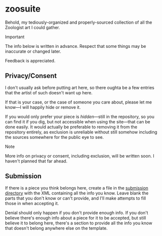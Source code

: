 # zoosuite

Behold, my tediously-organized and properly-sourced collection of all the Zoologist art I could gather.

> [!IMPORTANT]
> The info below is written in advance. Respect that some things may be inaccurate or changed later.
>
> Feedback is appreciated.

## Privacy/Consent

I don't usually ask before putting art here, so there oughta be a few entries that the artist of such doesn't want up here.

If that is your case, or the case of someone you care about, please let me know&mdash;I will happily hide or remove it.

If you would only prefer your piece is *hidden*&mdash;still in the repository, so you can find it if you dig, but not accessible when using the site&mdash;that can be done easily. It would actually be preferable to removing it from the repository entirely, as exclusion is unreliable without still somehow including the sources somewhere for the public eye to see.

> [!NOTE]
> More info on privacy or consent, including exclusion, will be written soon. I haven't planned that far ahead.

## Submission

If there is a piece you think belongs here, create a file in the [submission directory](<> "Not a thing yet!") with the XML containing all the info you know. Leave blank the parts that you don't know or can't provide, and I'll make attempts to fill those in when accepting it.

Denial should only happen if you don't provide enough info. If you don't believe there's enough info about a piece for it to be accepted, but still believe it to belong here, there's a section to provide all the info you know that doesn't belong anywhere else on the template.
